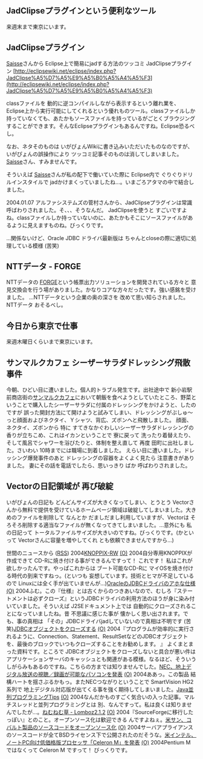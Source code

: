 ## JadClipseプラグインという便利なツール

来週末まで東京にいます。






## JadClipseプラグイン


[Saisse](http://www.saisse.jp/pukiwiki/pukiwiki.php?Saisse)さんから Eclipse上で簡易にjadする方法のツッコミ
JadClipseプラグイン
  [http://eclipsewiki.net/eclipse/index.php?JadClipse%A5%D7%A5%E9%A5%B0%A5%A4%A5%F3](http://eclipsewiki.net/eclipse/index.php?JadClipse%A5%D7%A5%E9%A5%B0%A5%A4%A5%F3)


classファイルを 動的に逆コンパイルしながら表示するという離れ業を、Eclipse上から実行可能にしてくれるという優れものツール。classファイルしか持っていなくても、あたかもソースファイルを持っているがごとくブラウジングすることができます。そんなEclipseプラグインもあるんですね。Eclipse恐るべし。

なお、ネタそのものは いがぴょんWikiに書き込みいただいたものなのですが、いがぴょんの誤操作により
ツッコミ記事そのものは消してしまいました。[Saisse](http://www.saisse.jp/pukiwiki/pukiwiki.php?Saisse)さん、すみませんです。

そういえば [Saisse](http://www.saisse.jp/pukiwiki/pukiwiki.php?Saisse)さんが私の配下で働いていた際に Eclipse内で ぐりぐりドリルインスタイルで jadかけまくっていましたね…。いまごろアタマの中で結合しました。

2004.01.07 アルファシステムズの菅村さんから、JadClipseプラグインは常識呼ばわりされました。そ、、、そうなんだ。
JadClipseを使うと すごいですよね。classファイルしか持っていないのに、あたかもそこにソースファイルがあるように見えますものね。びっくりです。

…関係ないけど、Oracle JDBC ドライバ最新版は ちゃんとcloseの際に適切に処理している模様
(苦笑)

## NTTデータ - FORGE


NTTデータの [FORGE](http://forge.nttdata.co.jp/products/press/index.html)という帳票出力ソリューションを開発されている方々と 意見交換会を行う場がありました。かなりコアな方々だったです。強い感銘を受けました。
…NTTデータという企業の奥の深さを 改めて思い知らされました。NTTデータ おそるべし。

## 今日から東京で仕事


来週木曜日くらいまで東京にいます。

## サンマルクカフェ シーザーサラダドレッシング飛散事件


今朝、ひどい目に遭いました。個人的トラブル発生です。出社途中で 新小岩駅前商店街の[サンマルクカフェ](http://www.saint-marc.co.jp/cafe/i.html)において朝飯を食べようとしていたところ、野菜ということで購入したシーザーサラダに付属のドレッシングをかけようと、したのですが
誤った開封方法にて開けようと試みてしまい、ドレッシングがぶしゅ～っと顔面およびネクタイ、Ｙシャツ、背広、ズボンへと飛散しました。
顔面、ネクタイ、ズボンから 特に すてきなかぐわしいシーザーサラダドレッシングの香りが立ちこめ、これはイカンということで
寮に戻って 洗ったり着替えたり、そして風呂でシャワーを浴びたりと、体制を整え直して
再度 田町に出社しました。さいわい 10時までには職場に到着しました。
えらい目に遭いました。ドレッシング爆発事件のあと ドレッシングの容器をよくよく見たら 注意書きがありました。
妻にその話を電話でしたら、思いっきり ばか 呼ばわりされました。

## Vectorの日記領域が 再び破綻


いがぴょんの日記も どんどんサイズが大きくなってしまい、とうとう Vectorさんから無料で提供を受けているホームページ領域は破綻してしまいました。大きめのファイルを削除して
なんとか だましだまし利用していますが、Vectorは そろそろ削除する適当なファイルが無くなってきてしまいました。…意外にも
私の日記って トータルファイルサイズが大きいのですね。びっくりです。(かといって
Vectorさんに容量を増やしてくれ とも依頼できませんですから…)



世間のニュースから ([RSS](ig040106-news.xml)) 2004[KNOPPIX-RW](http://www.mahorex.com/lb-project/pukiwiki.php?KNOPPIX-RW#content_1_3) [(O)](http://www.mahorex.com/lb-project/pukiwiki.php?KNOPPIX-RW#content_1_3) 2004自分専用KNOPPIXが作成できて CD-Rに焼き付ける事ができるんですって！ これです！ 私はこれが欲しかったんです。やっぱこれからは ブート可能なCD-Rに マイOSを焼き付ける時代の到来ですねっ。(といつも 妄想しています。技術とヒマが不足しているので Linuxには全く手が出ていませんが…)[OracleのJDBCドライバのアホな仕様](http://kvasir.skirnir.net/software/java/oracle_jdbc.html) [(O)](http://kvasir.skirnir.net/software/java/oracle_jdbc.html) 2004ふむ。この『仕様』とは古くからのつきあいなので、むしろ『ステートメントは必ずクローズ』というJDBCドライバの利用方法のほうが身に染み付いていました。そういえば J2SEドキュメント上では 自動的にクローズされることになっていましたね。昔 不思議に感じた事が 懐かしく思い出されます。でも、事の真相は 「その」JDBCドライバjadしていないので真相は不明です (苦笑)[JDBCオブジェクトをクローズする](http://www.beasys.co.jp/weblogic/docs/techsupport/jdbchang.html#closejdbc) [(O)](http://www.beasys.co.jp/weblogic/docs/techsupport/jdbchang.html#closejdbc) 2004『プログラムが効率的に実行されるように、Connection、Statement、ResultSetなどのJDBCオブジェクトを、最後のブロックでいつもクローズすることをお勧めします。 』 よくまとまった資料です。ところで JDBCオブジェクトをクローズしないと具合が悪い件は アプリケーションサーバのキャッシュとも関連がある模様。なるほど、そういうしがらみもあるのですね。こちらの方までは知りませんでした。[NEC、地上デジタル放送の視聴／録画が可能なパソコンを発表](http://japan.cnet.com/news/tech/story/0,2000047674,20063490,00.htm) [(O)](http://japan.cnet.com/news/tech/story/0,2000047674,20063490,00.htm) 2004ああっ。この製品 結構ハートを揺さぶるかもっ。またNECつながりということで SmartVision HG2系列で 地上デジタル対応版が出てくる事を強く期待してしまいました。[Java並列プログラミングTips](http://www.netgene.co.jp/java/concurrentTips.html) [(O)](http://www.netgene.co.jp/java/concurrentTips.html) 2004なんだかものすごく気合いの入った記事。マルチスレッドと並列プログラミングとは 別、なんですって。私は良くは知りませんでしたが…。[ねむねむ草 - Lomboz2.1.2](http://tkyk.tdiary.net/20040102.html#p02) [(O)](http://tkyk.tdiary.net/20040102.html#p02) 2004『SourceForgeに移行したっぽい』とのこと。オープンソース化は歓迎できる んですよねぇ。[米サン、コバルト製品のソースコードをオープンソース化](http://japan.cnet.com/news/ent/story/0,2000047623,20063479,00.htm) [(O)](http://japan.cnet.com/news/ent/story/0,2000047623,20063479,00.htm) 2004サーバアプライアンスのソースコードが全てBSDライセンス下で公開されたのだそうな。[米インテル、ノートPC向け低価格版プロセッサ「Celeron M」を発表](http://japan.cnet.com/news/ent/story/0,2000047623,20063496,00.htm) [(O)](http://japan.cnet.com/news/ent/story/0,2000047623,20063496,00.htm) 2004Pentium M ではなくって Celeron M ですって！ びっくりです。